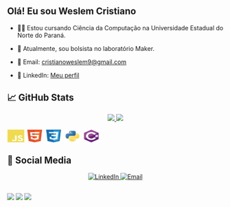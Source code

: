 ## Olá! Eu sou Weslem Cristiano  

- 👨‍💻 Estou cursando Ciência da Computação na Universidade Estadual do Norte do Paraná.  
- 🌱 Atualmente, sou bolsista no laboratório Maker.  

- 🚀 Email: cristianoweslem9@gmail.com  
- 🔗 LinkedIn: [Meu perfil](https://www.linkedin.com/in/weslem-cristiano-de-oliveira-0808451b0/)
  

## 📈 GitHub Stats  
<div align="center">  
  <a href="https://github.com/WeslemCristiano">  
  <img height="150em" src="https://github-readme-stats.vercel.app/api?username=Weslem&show_icons=true&theme=tokyonight&include_all_commits=true&count_private=true"/>
  <img height="150em" src="https://github-readme-stats.vercel.app/api/top-langs/?username=Weslem&layout=compact&langs_count=7&theme=tokyonight"/>
  </a>  
</div>  

<div style="display: inline_block"><br>
  <img align="center" alt="Rafa-Js" height="30" width="40" src="https://raw.githubusercontent.com/devicons/devicon/master/icons/javascript/javascript-plain.svg">
  <img align="center" alt="Rafa-HTML" height="30" width="40" src="https://raw.githubusercontent.com/devicons/devicon/master/icons/html5/html5-original.svg">
  <img align="center" alt="Rafa-CSS" height="30" width="40" src="https://raw.githubusercontent.com/devicons/devicon/master/icons/css3/css3-original.svg">
  <img align="center" alt="Rafa-Python" height="30" width="40" src="https://raw.githubusercontent.com/devicons/devicon/master/icons/python/python-original.svg">
  <img align="center" alt="Rafa-Csharp" height="30" width="40" src="https://raw.githubusercontent.com/devicons/devicon/master/icons/csharp/csharp-original.svg">
</div>

## 🔔 Social Media  
<div align="center">  
  <a href="https://linkedin.com/in/weslem-cristiano-de-oliveira-0808451b0/" target="_blank">  
    <img src="https://img.shields.io/badge/-LinkedIn-%230077B5?style=for-the-badge&logo=linkedin&logoColor=white" alt="LinkedIn"/>  
  </a>  
  <a href="mailto:cristianoweslem9@gmail.com" target="_blank">  
    <img src="https://img.shields.io/badge/-Email-%23333?style=for-the-badge&logo=gmail&logoColor=white" alt="Email"/>  
  </a>  
</div>  

##

<div> 
  <a href="https://www.instagram.com/weslem_cristiano/" target="_blank"><img src="https://img.shields.io/badge/-Instagram-%23E4405F?style=for-the-badge&logo=instagram&logoColor=white" target="_blank"></a> 
  <a href = "mailto:cristianoweslem9@gmail.com"><img src="https://img.shields.io/badge/-Gmail-%23333?style=for-the-badge&logo=gmail&logoColor=white" target="_blank"></a>
  <a href="https://www.linkedin.com/in/weslem-cristiano-de-oliveira-0808451b0/" target="_blank"><img src="https://img.shields.io/badge/-LinkedIn-%230077B5?style=for-the-badge&logo=linkedin&logoColor=white" target="_blank"></a> 
  
</div>
  

